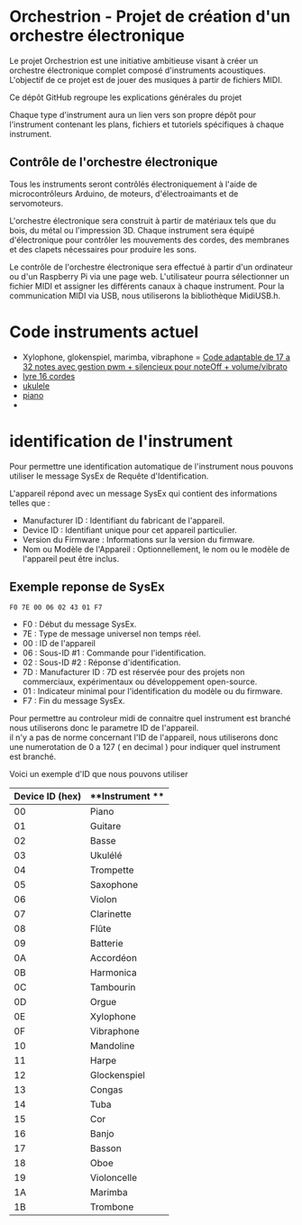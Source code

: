 # Orchestrion - Projet de création d'un orchestre électronique

Le projet Orchestrion est une initiative ambitieuse visant à créer un orchestre électronique complet composé d'instruments acoustiques. L'objectif de ce projet est de jouer des musiques à partir de fichiers MIDI.

Ce dépôt GitHub regroupe les explications générales du projet

Chaque type d'instrument aura un lien vers son propre dépôt pour l'instrument contenant les plans, fichiers et tutoriels spécifiques à chaque instrument.

## Contrôle de l'orchestre électronique

Tous les instruments seront contrôlés électroniquement à l'aide de microcontrôleurs Arduino, de moteurs, d'électroaimants et de servomoteurs.

L'orchestre électronique sera construit à partir de matériaux tels que du bois, du métal ou l'impression 3D. Chaque instrument sera équipé d'électronique pour contrôler les mouvements des cordes, des membranes et des clapets nécessaires pour produire les sons.

Le contrôle de l'orchestre électronique sera effectué à partir d'un ordinateur ou d'un Raspberry Pi via une page web. L'utilisateur pourra sélectionner un fichier MIDI et assigner les différents canaux à chaque instrument. Pour la communication MIDI via USB, nous utiliserons la bibliothèque MidiUSB.h.

# Code instruments actuel

- Xylophone, glokenspiel, marimba, vibraphone = [Code adaptable de 17 a 32 notes avec gestion pwm + silencieux pour noteOff + volume/vibrato](https://github.com/glloq/Orchestrion-Xylophone)
- [lyre 16 cordes](https://github.com/glloq/16-cords-lyre-midi)
- [ukulele](https://github.com/glloq/Orchestrion_ukulele)
- [piano ](https://github.com/glloq/Orchestrion_Piano)
- 

# identification de l'instrument

Pour permettre une identification automatique de l'instrument nous pouvons utiliser le message SysEx de Requête d'Identification.
  
L'appareil répond avec un message SysEx qui contient des informations telles que :
- Manufacturer ID : Identifiant du fabricant de l'appareil.
- Device ID : Identifiant unique pour cet appareil particulier.
- Version du Firmware : Informations sur la version du firmware.
- Nom ou Modèle de l'Appareil : Optionnellement, le nom ou le modèle de l'appareil peut être inclus.
  

## Exemple reponse de SysEx
``` 
F0 7E 00 06 02 43 01 F7
```
- F0 : Début du message SysEx.
- 7E : Type de message universel non temps réel.
- 00 : ID de l'appareil 
- 06 : Sous-ID #1 : Commande pour l'identification.
- 02 : Sous-ID #2 : Réponse d'identification.
- 7D : Manufacturer ID : 7D est réservée pour des projets non commerciaux, expérimentaux ou développement open-source.
- 01 : Indicateur minimal pour l'identification du modèle ou du firmware.
- F7 : Fin du message SysEx.

Pour permettre au controleur midi de connaitre quel instrument est branché nous utiliserons donc le parametre ID de l'appareil.  
il n'y a pas de norme concernant l'ID de l'appareil, nous utiliserons donc une numerotation de 0 a 127 ( en decimal ) pour indiquer quel instrument est branché.
  

Voici un exemple d'ID que nous pouvons utiliser 

| **Device ID (hex)** | **Instrument ** |
|---------------------|-----------------|
| 00                  | Piano                     |
| 01                  | Guitare                   |
| 02                  | Basse                     |
| 03                  | Ukulélé                   |
| 04                  | Trompette                 |
| 05                  | Saxophone                 |
| 06                  | Violon                    |
| 07                  | Clarinette                |
| 08                  | Flûte                     |
| 09                  | Batterie                  |
| 0A                  | Accordéon                 |
| 0B                  | Harmonica                 |
| 0C                  | Tambourin                 |
| 0D                  | Orgue                     |
| 0E                  | Xylophone                 |
| 0F                  | Vibraphone                |
| 10                  | Mandoline                 |
| 11                  | Harpe                     |
| 12                  | Glockenspiel              |
| 13                  | Congas                    |
| 14                  | Tuba                      |
| 15                  | Cor                       |
| 16                  | Banjo                     |
| 17                  | Basson                    |
| 18                  | Oboe                      |
| 19                  | Violoncelle               |
| 1A                  | Marimba                   |
| 1B                  | Trombone                  |



  
